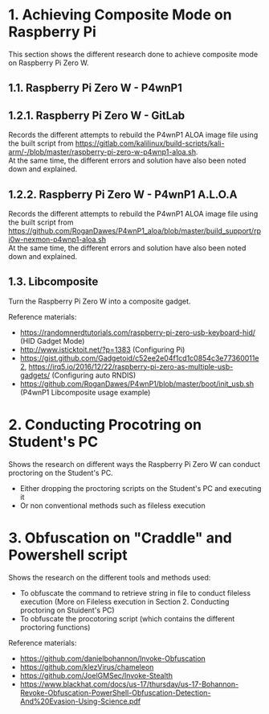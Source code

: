 # 1. Achieving Composite Mode on Raspberry Pi
This section shows the different research done to achieve composite mode on Raspberry Pi Zero W.  

## 1.1. Raspberry Pi Zero W - P4wnP1
## 1.2.1. Raspberry Pi Zero W - GitLab
Records the different attempts to rebuild the P4wnP1 ALOA image file using the built script from https://gitlab.com/kalilinux/build-scripts/kali-arm/-/blob/master/raspberry-pi-zero-w-p4wnp1-aloa.sh.   
At the same time, the different errors and solution have also been noted down and explained.

## 1.2.2. Raspberry Pi Zero W - P4wnP1 A.L.O.A
Records the different attempts to rebuild the P4wnP1 ALOA image file using the built script from https://github.com/RoganDawes/P4wnP1_aloa/blob/master/build_support/rpi0w-nexmon-p4wnp1-aloa.sh  
At the same time, the different errors and solution have also been noted down and explained.

## 1.3. Libcomposite
Turn the Raspberry Pi Zero W into a composite gadget. 

Reference materials:   
- https://randomnerdtutorials.com/raspberry-pi-zero-usb-keyboard-hid/ (HID Gadget Mode)
- http://www.isticktoit.net/?p=1383 (Configuring Pi)
- https://gist.github.com/Gadgetoid/c52ee2e04f1cd1c0854c3e77360011e2, https://irq5.io/2016/12/22/raspberry-pi-zero-as-multiple-usb-gadgets/ (Configuring auto RNDIS)
- https://github.com/RoganDawes/P4wnP1/blob/master/boot/init_usb.sh (P4wnP1 Libcomposite usage example)

# 2. Conducting Procotring on Student's PC
Shows the research on different ways the Raspberry Pi Zero W can conduct proctoring on the Student's PC.
- Either dropping the proctoring scripts on the Student's PC and executing it
- Or non conventional methods such as fileless execution

# 3. Obfuscation on "Craddle" and Powershell script 
Shows the research on the different tools and methods used:
- To obfuscate the command to retrieve string in file to conduct fileless execution (More on Fileless execution in Section 2. Conducting proctoring on Stuident's PC)
- To obfuscate the procotoring script (which contains the different proctoring functions)

Reference materials:
- https://github.com/danielbohannon/Invoke-Obfuscation
- https://github.com/klezVirus/chameleon
- https://github.com/JoelGMSec/Invoke-Stealth
- https://www.blackhat.com/docs/us-17/thursday/us-17-Bohannon-Revoke-Obfuscation-PowerShell-Obfuscation-Detection-And%20Evasion-Using-Science.pdf
